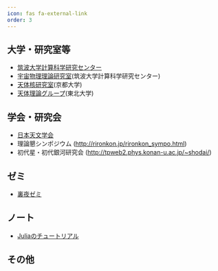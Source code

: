 ```yaml
---
icon: fas fa-external-link 
order: 3
---
```



## 大学・研究室等
  - [筑波大学計算科学研究センター](https://www.ccs.tsukuba.ac.jp/)
  - [宇宙物理理論研究室](https://www.rccp.tsukuba.ac.jp/Astro/home/ja/)(筑波大学計算科学研究センター)
  - [天体核研究室](https://www-tap.scphys.kyoto-u.ac.jp/main.html)(京都大学)
  - [天体理論グループ](https://www.astr.tohoku.ac.jp/tap/index.html)(東北大学)

## 学会・研究会
  - [日本天文学会](https://www.asj.or.jp/jp/)
  - 理論懇シンポジウム (http://rironkon.jp/rironkon_sympo.html)
  - 初代星・初代銀河研究会 (http://tpweb2.phys.konan-u.ac.jp/~shodai/)

## ゼミ
  - [裏夜ゼミ](https://sites.google.com/view/urayoru-seminar/)

## ノート
  - [Juliaのチュートリアル](https://fukushimahj.github.io/julia_tutolial/)

## その他

